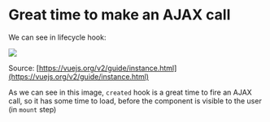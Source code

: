 # Great time to make an AJAX call

We can see in lifecycle hook:

![](https://vuejs.org/images/lifecycle.png)

Source: [https://vuejs.org/v2/guide/instance.html](https://vuejs.org/v2/guide/instance.html)

As we can see in this image, `created` hook is a great time to fire an AJAX
call, so it has some time to load, before the component is visible to the user
(in `mount` step)
